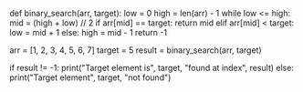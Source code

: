 def binary_search(arr, target):
    low = 0
    high = len(arr) - 1
    while low <= high:
        mid = (high + low) // 2
        if arr[mid] == target:
            return mid
        elif arr[mid] < target:
            low = mid + 1
        else:
            high = mid - 1
    return -1

arr = [1, 2, 3, 4, 5, 6, 7]
target = 5
result = binary_search(arr, target)

if result != -1:
    print("Target element is", target, "found at index", result)
else:
    print("Target element", target, "not found")
